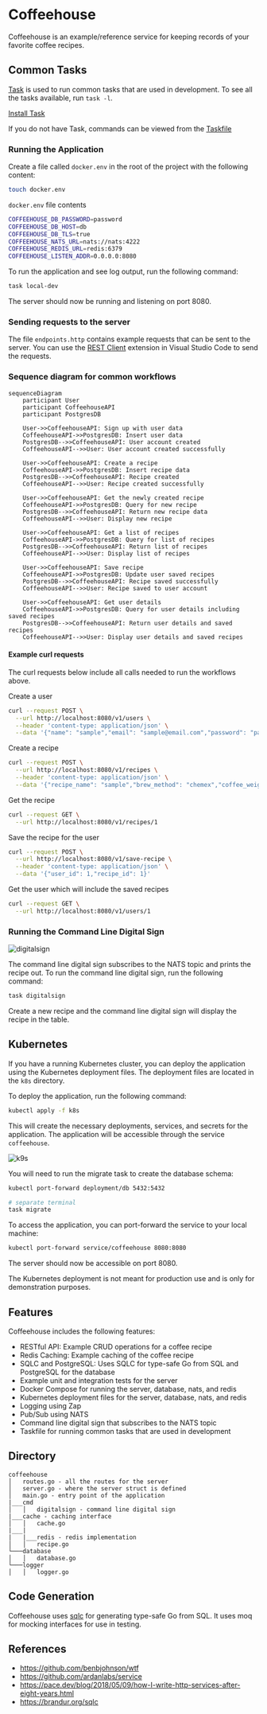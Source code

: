 # Coffeehouse

Coffeehouse is an example/reference service for keeping records of your favorite coffee recipes.

## Common Tasks

[Task](https://taskfile.dev/) is used to run common tasks that are used in development. To see all the tasks available, run `task -l`.

[Install Task](https://taskfile.dev/installation/)

If you do not have Task, commands can be viewed from the [Taskfile](Taskfile.yaml)

### Running the Application

Create a file called `docker.env` in the root of the project with the following content:
```bash
touch docker.env
```

`docker.env` file contents

```bash
COFFEEHOUSE_DB_PASSWORD=password
COFFEEHOUSE_DB_HOST=db
COFFEEHOUSE_DB_TLS=true
COFFEEHOUSE_NATS_URL=nats://nats:4222
COFFEEHOUSE_REDIS_URL=redis:6379
COFFEEHOUSE_LISTEN_ADDR=0.0.0.0:8080
```

To run the application and see log output, run the following command:
```bash
task local-dev
```

The server should now be running and listening on port 8080.

### Sending requests to the server

The file `endpoints.http` contains example requests that can be sent to the server. You can use the [REST Client](https://marketplace.visualstudio.com/items?itemName=humao.rest-client) extension in Visual Studio Code to send the requests.

### Sequence diagram for common workflows

```mermaid
sequenceDiagram
    participant User
    participant CoffeehouseAPI
    participant PostgresDB

    User->>CoffeehouseAPI: Sign up with user data
    CoffeehouseAPI->>PostgresDB: Insert user data
    PostgresDB-->>CoffeehouseAPI: User account created
    CoffeehouseAPI-->>User: User account created successfully

    User->>CoffeehouseAPI: Create a recipe
    CoffeehouseAPI->>PostgresDB: Insert recipe data
    PostgresDB-->>CoffeehouseAPI: Recipe created
    CoffeehouseAPI-->>User: Recipe created successfully

    User->>CoffeehouseAPI: Get the newly created recipe
    CoffeehouseAPI->>PostgresDB: Query for new recipe
    PostgresDB-->>CoffeehouseAPI: Return new recipe data
    CoffeehouseAPI-->>User: Display new recipe

    User->>CoffeehouseAPI: Get a list of recipes
    CoffeehouseAPI->>PostgresDB: Query for list of recipes
    PostgresDB-->>CoffeehouseAPI: Return list of recipes
    CoffeehouseAPI-->>User: Display list of recipes

    User->>CoffeehouseAPI: Save recipe
    CoffeehouseAPI->>PostgresDB: Update user saved recipes
    PostgresDB-->>CoffeehouseAPI: Recipe saved successfully
    CoffeehouseAPI-->>User: Recipe saved to user account

    User->>CoffeehouseAPI: Get user details
    CoffeehouseAPI->>PostgresDB: Query for user details including saved recipes
    PostgresDB-->>CoffeehouseAPI: Return user details and saved recipes
    CoffeehouseAPI-->>User: Display user details and saved recipes
```

#### Example curl requests

The curl requests below include all calls needed to run the workflows above.

Create a user
```bash
curl --request POST \
  --url http://localhost:8080/v1/users \
  --header 'content-type: application/json' \
  --data '{"name": "sample","email": "sample@email.com","password": "password"}'
```

Create a recipe
```bash
curl --request POST \
  --url http://localhost:8080/v1/recipes \
  --header 'content-type: application/json' \
  --data '{"recipe_name": "sample","brew_method": "chemex","coffee_weight": 20.0,"weight_unit": "g","grind_size": 21,"water_weight": 500.0,"water_unit": "g","user_id": 1}'
```

Get the recipe
```bash
curl --request GET \
  --url http://localhost:8080/v1/recipes/1
```

Save the recipe for the user
```bash
curl --request POST \
  --url http://localhost:8080/v1/save-recipe \
  --header 'content-type: application/json' \
  --data '{"user_id": 1,"recipe_id": 1}'
```

Get the user which will include the saved recipes
```bash
curl --request GET \
  --url http://localhost:8080/v1/users/1
```

### Running the Command Line Digital Sign

![digitalsign](images/digitalsign.png)

The command line digital sign subscribes 
to the NATS topic and prints the recipe out. To run the command line digital sign, run the following command:
```bash
task digitalsign
```

Create a new recipe and the command line digital sign will display the recipe in the table.

## Kubernetes

If you have a running Kubernetes cluster, you can deploy the application using the Kubernetes deployment files. The deployment files are located in the `k8s` directory.

To deploy the application, run the following command:
```bash
kubectl apply -f k8s
```

This will create the necessary deployments, services, and secrets for the application. The application will be accessible through the service `coffeehouse`.

![k9s](images/k9s.png)

You will need to run the migrate task to create the database schema:
```bash
kubectl port-forward deployment/db 5432:5432

# separate terminal
task migrate
```

To access the application, you can port-forward the service to your local machine:
```bash
kubectl port-forward service/coffeehouse 8080:8080
```

The server should now be accessible on port 8080.

The Kubernetes deployment is not meant for production use and is only for demonstration purposes.

## Features

Coffeehouse includes the following features:
- RESTful API: Example CRUD operations for a coffee recipe
- Redis Caching: Example caching of the coffee recipe
- SQLC and PostgreSQL: Uses SQLC for type-safe Go from SQL and PostgreSQL for the database
- Example unit and integration tests for the server
- Docker Compose for running the server, database, nats, and redis
- Kubernetes deployment files for the server, database, nats, and redis
- Logging using Zap
- Pub/Sub using NATS
- Command line digital sign that subscribes to the NATS topic
- Taskfile for running common tasks that are used in development

## Directory
```
coffeehouse
│   routes.go - all the routes for the server
│   server.go - where the server struct is defined   
│   main.go - entry point of the application
|___cmd
│   │   digitalsign - command line digital sign
|___cache - caching interface
│   │   cache.go
|___|
|   |___redis - redis implementation
│   │   recipe.go
└───database
│   │   database.go
└───logger
│   │   logger.go
```

## Code Generation

Coffeehouse uses [sqlc](https://sqlc.dev/) for generating type-safe Go from SQL. It uses moq for mocking interfaces for use in testing.

## References

- https://github.com/benbjohnson/wtf
- https://github.com/ardanlabs/service
- https://pace.dev/blog/2018/05/09/how-I-write-http-services-after-eight-years.html
- https://brandur.org/sqlc

